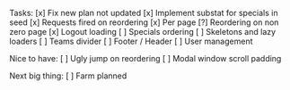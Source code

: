 Tasks:
[x] Fix new plan not updated
[x] Implement substat for specials in seed
[x] Requests fired on reordering
[x] Per page
[?] Reordering on non zero page
[x] Logout loading
[ ] Specials ordering
[ ] Skeletons and lazy loaders
[ ] Teams divider
[ ] Footer / Header
[ ] User management

Nice to have:
[ ] Ugly jump on reordering
[ ] Modal window scroll padding

Next big thing:
[ ] Farm planned
